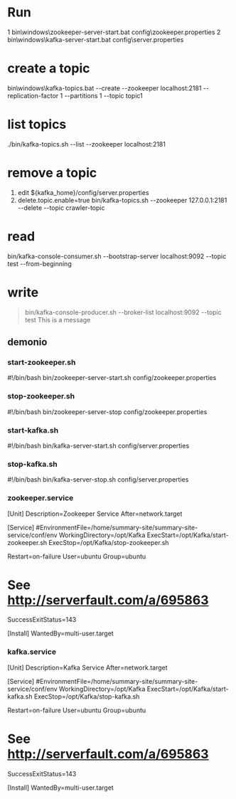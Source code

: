 # Run
1 bin\windows\zookeeper-server-start.bat config\zookeeper.properties
2 bin\windows\kafka-server-start.bat config\server.properties


# create a topic
bin\windows\kafka-topics.bat --create --zookeeper localhost:2181 --replication-factor 1 --partitions 1 --topic topic1

# list topics 
./bin/kafka-topics.sh --list --zookeeper localhost:2181

# remove a topic
1. edit ${kafka_home}/config/server.properties
2. delete.topic.enable=true
bin/kafka-topics.sh --zookeeper 127.0.0.1:2181 --delete --topic crawler-topic

# read
bin/kafka-console-consumer.sh --bootstrap-server localhost:9092 --topic test --from-beginning

# write
> bin/kafka-console-producer.sh --broker-list localhost:9092 --topic test
This is a message 

## demonio

### start-zookeeper.sh
#!/bin/bash
bin/zookeeper-server-start.sh config/zookeeper.properties

### stop-zookeeper.sh
#!/bin/bash
bin/zookeeper-server-stop config/zookeeper.properties

### start-kafka.sh
#!/bin/bash
bin/kafka-server-start.sh config/server.properties

### stop-kafka.sh
#!/bin/bash
bin/kafka-server-stop.sh config/server.properties

### zookeeper.service

[Unit]
Description=Zookeeper Service
After=network.target

[Service]
#EnvironmentFile=/home/summary-site/summary-site-service/conf/env
WorkingDirectory=/opt/Kafka
ExecStart=/opt/Kafka/start-zookeeper.sh
ExecStop=/opt/Kafka/stop-zookeeper.sh

Restart=on-failure
User=ubuntu
Group=ubuntu

# See http://serverfault.com/a/695863
SuccessExitStatus=143

[Install]
WantedBy=multi-user.target

### kafka.service

[Unit]
Description=Kafka Service
After=network.target

[Service]
#EnvironmentFile=/home/summary-site/summary-site-service/conf/env
WorkingDirectory=/opt/Kafka
ExecStart=/opt/Kafka/start-kafka.sh
ExecStop=/opt/Kafka/stop-kafka.sh

Restart=on-failure
User=ubuntu
Group=ubuntu

# See http://serverfault.com/a/695863
SuccessExitStatus=143

[Install]
WantedBy=multi-user.target


##